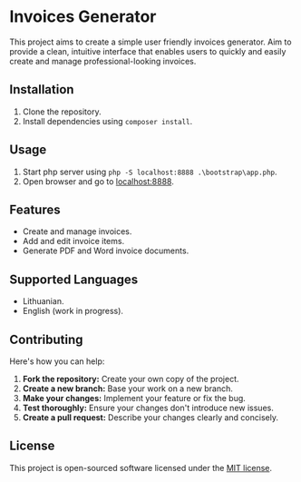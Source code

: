 # Invoices Generator

This project aims to create a simple user friendly invoices generator. Aim to provide a clean, intuitive interface that enables users to quickly and easily create and manage professional-looking invoices.

## Installation
1. Clone the repository.
2. Install dependencies using `composer install`.

## Usage
1. Start php server using `php -S localhost:8888 .\bootstrap\app.php`.
2. Open browser and go to [localhost:8888](http://localhost:8888/).

## Features
* Create and manage invoices.
* Add and edit invoice items.
* Generate PDF and Word invoice documents.

## Supported Languages
* Lithuanian.
* English (work in progress).

## Contributing

Here's how you can help:

1. **Fork the repository:** Create your own copy of the project.
2. **Create a new branch:** Base your work on a new branch.
3. **Make your changes:** Implement your feature or fix the bug.
4. **Test thoroughly:** Ensure your changes don't introduce new issues.
5. **Create a pull request:** Describe your changes clearly and concisely.

## License

This project is open-sourced software licensed under the [MIT license](https://opensource.org/licenses/MIT).
